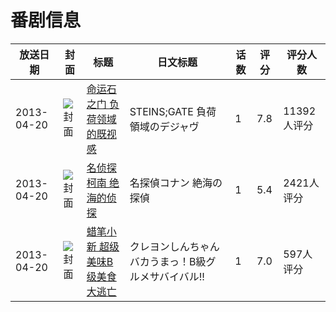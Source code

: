 # 番剧信息

|放送日期|封面|标题|日文标题|话数|评分|评分人数|
|---|---|---|---|---|---|---|
|2013-04-20|![封面](https://lain.bgm.tv/pic/cover/c/b2/b8/23119_9qxMO.jpg)|[命运石之门 负荷领域的既视感](https://bangumi.tv/subject/23119)|STEINS;GATE 負荷領域のデジャヴ|1|7.8|11392人评分|
|2013-04-20|![封面](https://lain.bgm.tv/pic/cover/c/ca/20/54614_HZHaA.jpg)|[名侦探柯南 绝海的侦探](https://bangumi.tv/subject/54614)|名探偵コナン 絶海の探偵|1|5.4|2421人评分|
|2013-04-20|![封面](https://lain.bgm.tv/pic/cover/c/6b/80/81034_3z556.jpg)|[蜡笔小新 超级美味B级美食大逃亡](https://bangumi.tv/subject/81034)|クレヨンしんちゃん バカうまっ！B級グルメサバイバル!!|1|7.0|597人评分|
